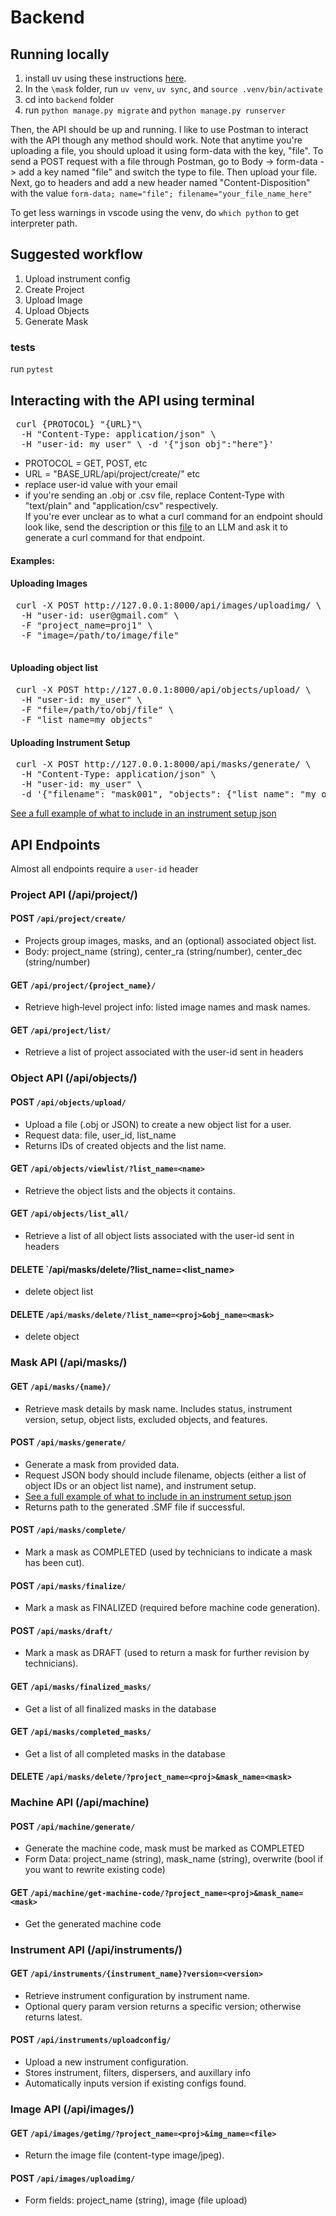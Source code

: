 # Backend

## Running locally
1. install uv using these instructions [here](https://docs.astral.sh/uv/).
2. In the `\mask` folder, run `uv venv`, `uv sync`, and `source .venv/bin/activate`
3. cd into `backend` folder
4. run `python manage.py migrate` and `python manage.py runserver`

Then, the API should be up and running. I like to use Postman to interact with the API though any method should work. Note that anytime you're uploading a file, you should upload it using form-data with the key, "file".
To send a POST request with a file through Postman, go to Body -> form-data -> add a key named "file" and switch the type to file.
Then upload your file. Next, go to headers and add a new header named "Content-Disposition" with the value `form-data; name="file"; filename="your_file_name_here"`

To get less warnings in vscode using the venv, do `which python` to get interpreter path.
## Suggested workflow
1. Upload instrument config
2. Create Project
3. Upload Image
4. Upload Objects
5. Generate Mask

### tests
run `pytest`

## Interacting with the API using terminal
<pre> curl {PROTOCOL} "{URL}"\ 
  -H "Content-Type: application/json" \ 
  -H "user-id: my_user" \ -d '{"json_obj":"here"}' </pre>
- PROTOCOL = GET, POST, etc
- URL = "BASE_URL/api/project/create/" etc
- replace user-id value with your email
- if you're sending an .obj or .csv file, replace Content-Type with "text/plain" and "application/csv" respectively.<br/>
If you're ever unclear as to what a curl command for an endpoint should look like, send the description or this [file](https://github.com/carnegie-observatories/mask/blob/main/backend/maskgen_api/views.py) to an LLM and ask it to generate a curl command for that endpoint.
#### Examples:
#### Uploading Images
<pre> curl -X POST http://127.0.0.1:8000/api/images/uploadimg/ \
  -H "user-id: user@gmail.com" \
  -F "project_name=proj1" \
  -F "image=/path/to/image/file"
 </pre>
#### Uploading object list
<pre> curl -X POST http://127.0.0.1:8000/api/objects/upload/ \ 
  -H "user-id: my_user" \ 
  -F "file=/path/to/obj/file" \
  -F "list_name=my_objects"</pre>
#### Uploading Instrument Setup
<pre> curl -X POST http://127.0.0.1:8000/api/masks/generate/ \
  -H "Content-Type: application/json" \
  -H "user-id: my_user" \
  -d '{"filename": "mask001", "objects": {"list_name": "my_objects"}, "instrument": "IMACS"}'
</pre>
[See a full example of what to include in an instrument setup json](https://github.com/carnegie-observatories/mask/blob/main/backend/tests/test_files/instrum_setup_works_ex.json)


## API Endpoints
Almost all endpoints require a `user-id` header
### Project API (/api/project/)
#### POST `/api/project/create/`
- Projects group images, masks, and an (optional) associated object list. 
- Body: project_name (string), center_ra (string/number), center_dec (string/number)
#### GET `/api/project/{project_name}/`
- Retrieve high‑level project info: listed image names and mask names.
#### GET `/api/project/list/`
- Retrieve a list of project associated with the user-id sent in headers

### Object API (/api/objects/)
#### POST `/api/objects/upload/`
- Upload a file (.obj or JSON) to create a new object list for a user.
- Request data: file, user_id, list_name
- Returns IDs of created objects and the list name.

#### GET `/api/objects/viewlist/?list_name=<name>`
- Retrieve the object lists and the objects it contains.

#### GET `/api/objects/list_all/`
- Retrieve a list of all object lists associated with the user-id sent in headers

#### DELETE `/api/masks/delete/?list_name=<list_name>
- delete object list

#### DELETE `/api/masks/delete/?list_name=<proj>&obj_name=<mask>`
- delete object

### Mask API (/api/masks/)
#### GET `/api/masks/{name}/`
- Retrieve mask details by mask name. Includes status, instrument version, setup, object lists, excluded objects, and features.

#### POST `/api/masks/generate/`
- Generate a mask from provided data.
- Request JSON body should include filename, objects (either a list of object IDs or an object list name), and instrument setup.
- [See a full example of what to include in an instrument setup json](https://github.com/carnegie-observatories/mask/blob/main/backend/tests/test_files/instrum_setup_works_ex.json)
- Returns path to the generated .SMF file if successful.

#### POST `/api/masks/complete/`
- Mark a mask as COMPLETED (used by technicians to indicate a mask has been cut).

#### POST `/api/masks/finalize/`
- Mark a mask as FINALIZED (required before machine code generation).

#### POST `/api/masks/draft/`
- Mark a mask as DRAFT (used to return a mask for further revision by technicians).

#### GET `/api/masks/finalized_masks/`
- Get a list of all finalized masks in the database

#### GET `/api/masks/completed_masks/`
- Get a list of all completed masks in the database

#### DELETE `/api/masks/delete/?project_name=<proj>&mask_name=<mask>`

### Machine API (/api/machine)
#### POST `/api/machine/generate/`
- Generate the machine code, mask must be marked as COMPLETED
- Form Data: project_name (string), mask_name (string), overwrite (bool if you want to rewrite existing code)
#### GET `/api/machine/get-machine-code/?project_name=<proj>&mask_name=<mask>`
- Get the generated machine code


### Instrument API (/api/instruments/)
#### GET `/api/instruments/{instrument_name}?version=<version>`
- Retrieve instrument configuration by instrument name.
- Optional query param version returns a specific version; otherwise returns latest.

#### POST `/api/instruments/uploadconfig/`
- Upload a new instrument configuration.
- Stores instrument, filters, dispersers, and auxillary info
- Automatically inputs version if existing configs found.

### Image API (/api/images/)
#### GET `/api/images/getimg/?project_name=<proj>&img_name=<file>`
- Return the image file (content-type image/jpeg).
#### POST `/api/images/uploadimg/`
- Form fields: project_name (string), image (file upload)






